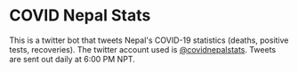 # COVID Nepal Stats
This is a twitter bot that tweets Nepal's COVID-19 statistics (deaths, positive tests, recoveries). The twitter account used is [@covidnepalstats](https://twitter.com/covidnepalstats).
Tweets are sent out daily at 6:00 PM NPT.
